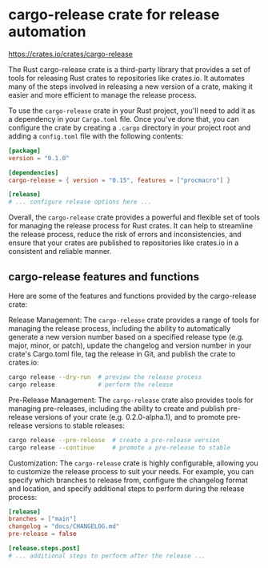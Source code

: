 # cargo-release crate for release automation

<https://crates.io/crates/cargo-release>

The Rust cargo-release crate is a third-party library that provides a set of tools for releasing Rust crates to repositories like crates.io. It automates many of the steps involved in releasing a new version of a crate, making it easier and more efficient to manage the release process.

To use the `cargo-release` crate in your Rust project, you'll need to add it as a dependency in your `Cargo.toml` file. Once you've done that, you can configure the crate by creating a `.cargo` directory in your project root and adding a `config.toml` file with the following contents:

```toml
[package]
version = "0.1.0"

[dependencies]
cargo-release = { version = "0.15", features = ["procmacro"] }

[release]
# ... configure release options here ...
```

Overall, the `cargo-release` crate provides a powerful and flexible set of tools for managing the release process for Rust crates. It can help to streamline the release process, reduce the risk of errors and inconsistencies, and ensure that your crates are published to repositories like crates.io in a consistent and reliable manner.


## cargo-release features and functions

Here are some of the features and functions provided by the cargo-release crate:

Release Management: The `cargo-release` crate provides a range of tools for managing the release process, including the ability to automatically generate a new version number based on a specified release type (e.g. major, minor, or patch), update the changelog and version number in your crate's Cargo.toml file, tag the release in Git, and publish the crate to crates.io:

```bash
cargo release --dry-run  # preview the release process
cargo release            # perform the release
```

Pre-Release Management: The `cargo-release` crate also provides tools for managing pre-releases, including the ability to create and publish pre-release versions of your crate (e.g. 0.2.0-alpha.1), and to promote pre-release versions to stable releases:

```bash
cargo release --pre-release  # create a pre-release version
cargo release --continue     # promote a pre-release to stable
```

Customization: The `cargo-release` crate is highly configurable, allowing you to customize the release process to suit your needs. For example, you can specify which branches to release from, configure the changelog format and location, and specify additional steps to perform during the release process:

```toml
[release]
branches = ["main"]
changelog = "docs/CHANGELOG.md"
pre-release = false

[release.steps.post]
# ... additional steps to perform after the release ...
```
